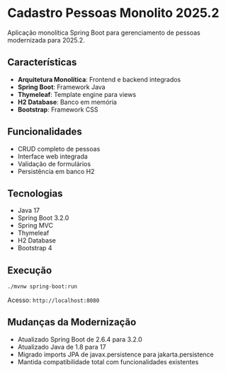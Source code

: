 # Cadastro Pessoas Monolito 2025.2

Aplicação monolítica Spring Boot para gerenciamento de pessoas modernizada para 2025.2.

## Características
- **Arquitetura Monolítica**: Frontend e backend integrados
- **Spring Boot**: Framework Java
- **Thymeleaf**: Template engine para views
- **H2 Database**: Banco em memória
- **Bootstrap**: Framework CSS

## Funcionalidades
- CRUD completo de pessoas
- Interface web integrada
- Validação de formulários
- Persistência em banco H2

## Tecnologias
- Java 17
- Spring Boot 3.2.0
- Spring MVC
- Thymeleaf
- H2 Database
- Bootstrap 4

## Execução
```bash
./mvnw spring-boot:run
```

Acesso: `http://localhost:8080`

## Mudanças da Modernização
- Atualizado Spring Boot de 2.6.4 para 3.2.0
- Atualizado Java de 1.8 para 17
- Migrado imports JPA de javax.persistence para jakarta.persistence
- Mantida compatibilidade total com funcionalidades existentes